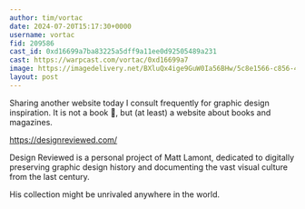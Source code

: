 ```yaml
---
author: tim/vortac
date: 2024-07-20T15:17:30+0000
username: vortac
fid: 209586
cast_id: 0xd16699a7ba83225a5dff9a11ee0d92505489a231
cast: https://warpcast.com/vortac/0xd16699a7
image: https://imagedelivery.net/BXluQx4ige9GuW0Ia56BHw/5c8e1566-c856-4e1e-4e5c-5c25ee552f00/original
layout: post
---
```

Sharing another website today I consult frequently for graphic design inspiration. It is not a book 🫣, but (at least) a website about books and magazines.  
  
https://designreviewed.com/  
  
Design Reviewed is a personal project of Matt Lamont, dedicated to digitally preserving graphic design history and documenting the vast visual culture from the last century.  
  
His collection might be unrivaled anywhere in the world.  

<img src='https://imagedelivery.net/BXluQx4ige9GuW0Ia56BHw/5c8e1566-c856-4e1e-4e5c-5c25ee552f00/original' alt='' referrerpolicy='no-referrer'/>